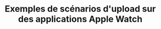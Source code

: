 ---
layout: inspirer-parcours-apps-apple-watch_index
title: Exemples de scénarios d'upload sur des applications Apple Watch
tags: parcours-apps-apple-watch-upload
permalink: /inspiration/parcours-apps/apple-watch/upload/
intro:
text-twtr: En train d'explorer la sélection de scénarios d'upload sur des apps Apple Watch by @MagDuWebdesign
current_nav: all
---